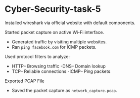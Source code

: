 # Cyber-Security-task-5

Installed wireshark via official website with default components.

 Started packet capture on active Wi-Fi interface.
- Generated traffic by visiting multiple websites.
- Ran `ping facebook.com` for ICMP packets.

Used protocol filters to analyze:
- HTTP– Browsing traffic
-DNS– Domain lookup
- TCP– Reliable connections
-ICMP– Ping packets

Exported PCAP File
- Saved the packet capture as `network_capture.pcap`.
